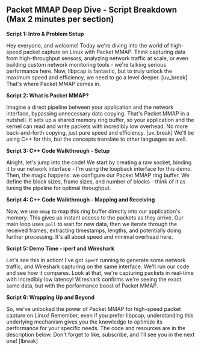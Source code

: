 ## Packet MMAP Deep Dive - Script Breakdown (Max 2 minutes per section)

**Script 1: Intro & Problem Setup**

Hey everyone, and welcome! Today we're diving into the world of high-speed packet capture on Linux with Packet MMAP.  Think capturing data from high-throughput sensors, analyzing network traffic at scale, or even building custom network monitoring tools - we're talking serious performance here.  Now, libpcap is fantastic, but to truly unlock the maximum speed and efficiency, we need to go a level deeper. [uv_break]  That's where Packet MMAP comes in.

**Script 2: What is Packet MMAP?**

Imagine a direct pipeline between your application and the network interface, bypassing unnecessary data copying.  That's Packet MMAP in a nutshell. It sets up a shared memory ring buffer, so your application and the kernel can read and write packets with incredibly low overhead.  No more back-and-forth copying, just pure speed and efficiency. [uv_break]  We'll be using C++ for this, but the concepts translate to other languages as well.

**Script 3: C++ Code Walkthrough - Setup**

Alright, let's jump into the code!  We start by creating a raw socket, binding it to our network interface - I'm using the loopback interface for this demo. Then, the magic happens: we configure our Packet MMAP ring buffer.  We define the block sizes, frame sizes, and number of blocks - think of it as tuning the pipeline for optimal throughput.

**Script 4: C++ Code Walkthrough - Mapping and Receiving**

Now, we use `mmap` to map this ring buffer directly into our application's memory. This gives us instant access to the packets as they arrive.  Our main loop uses `poll` to wait for new data, then we iterate through the received frames, extracting timestamps, lengths, and potentially doing further processing.  It's all about speed and minimal overhead here.

**Script 5: Demo Time - iperf and Wireshark**

Let's see this in action!  I've got `iperf` running to generate some network traffic, and Wireshark capturing on the same interface. We'll run our code and see how it compares.  Look at that, we're capturing packets in real-time with incredibly low latency! Wireshark confirms we're seeing the exact same data, but with the performance boost of Packet MMAP. 

**Script 6:  Wrapping Up and Beyond**

So, we've unlocked the power of Packet MMAP for high-speed packet capture on Linux! Remember, even if you prefer libpcap, understanding this underlying mechanism gives you the knowledge to optimize its performance for your specific needs.  The code and resources are in the description below. Don't forget to like, subscribe, and I'll see you in the next one! [lbreak]
